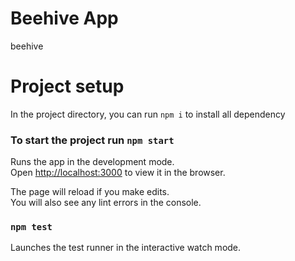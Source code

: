 # Beehive App
beehive

# Project setup
In the project directory, you can run `npm i` to install all dependency

### To start the project run `npm start`

Runs the app in the development mode.\
Open [http://localhost:3000](http://localhost:3000) to view it in the browser.

The page will reload if you make edits.\
You will also see any lint errors in the console.

### `npm test`

Launches the test runner in the interactive watch mode.
